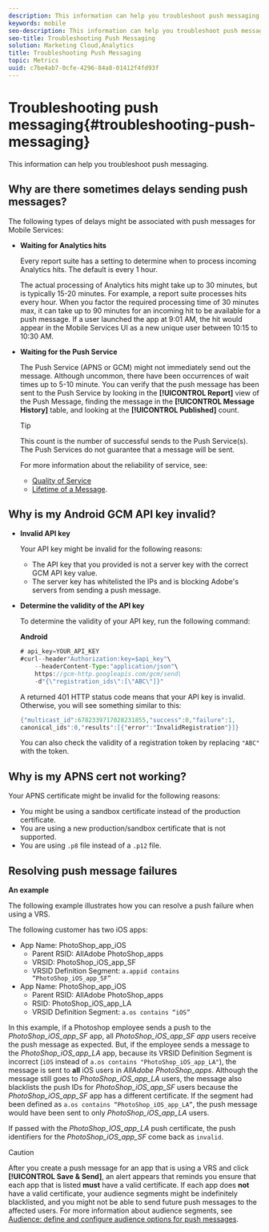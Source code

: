 ```yaml
---
description: This information can help you troubleshoot push messaging.
keywords: mobile
seo-description: This information can help you troubleshoot push messaging.
seo-title: Troubleshooting Push Messaging
solution: Marketing Cloud,Analytics
title: Troubleshooting Push Messaging
topic: Metrics
uuid: c7be4ab7-0cfe-4296-84a8-01412f4fd93f
---
```


# Troubleshooting push messaging{#troubleshooting-push-messaging}

This information can help you troubleshoot push messaging.

## Why are there sometimes delays sending push messages?

The following types of delays might be associated with push messages for Mobile Services:

* **Waiting for Analytics hits**
  
  Every report suite has a setting to determine when to process incoming Analytics hits. The default is every 1 hour. 
  
    The actual processing of Analytics hits might take up to 30 minutes, but is typically 15-20 minutes. For example, a report suite processes hits every hour. When you factor the required processing time of 30 minutes max, it can take up to 90 minutes for an incoming hit to be available for a push message. If a user launched the app at 9:01 AM, the hit would appear in the Mobile Services UI as a new unique user between 10:15 to 10:30 AM.  

* **Waiting for the Push Service** 
  
  The Push Service (APNS or GCM) might not immediately send out the message. Although uncommon, there have been occurrences of wait times up to 5-10 minute. You can verify that the push message has been sent to the Push Service by looking in the **[!UICONTROL Report]** view of the Push Message, finding the message in the **[!UICONTROL Message History]** table, and looking at the **[!UICONTROL Published]** count. 
  
  >[!TIP]
  >
  >This count is the number of successful sends to the Push Service(s). The Push Services do not guarantee that a message will be sent. 

  For more information about the reliability of service, see:

  * [Quality of Service](https://developer.apple.com/library/content/documentation/NetworkingInternet/Conceptual/RemoteNotificationsPG/APNSOverview.html#//apple_ref/doc/uid/TP40008194-CH8-SW5l) 
  * [Lifetime of a Message](https://developers.google.com/cloud-messaging/concept-options#lifetime).

## Why is my Android GCM API key invalid?

* **Invalid API key**
  
  Your API key might be invalid for the following reasons: 
  
  * The API key that you provided is not a server key with the correct GCM API key value.
  * The server key has whitelisted the IPs and is blocking Adobe's servers from sending a push message. 
  
* **Determine the validity of the API key**
  
    To determine the validity of your API key, run the following command: 

    **Android** 

    ```java
    # api_key=YOUR_API_KEY
    #curl--header"Authorization:key=$api_key"\
        --headerContent-Type:"application/json"\ 
        https://gcm-http.googleapis.com/gcm/send\
        -d"{\"registration_ids\":[\"ABC\"]}"
    ```

    A returned 401 HTTP status code means that your API key is invalid. Otherwise, you will see something similar to this: 

    ```java
    {"multicast_id":6782339717028231855,"success":0,"failure":1,
    canonical_ids":0,"results":[{"error":"InvalidRegistration"}]}
    ```

  You can also check the validity of a registration token by replacing `"ABC"` with the token.

## Why is my APNS cert not working?

Your APNS certificate might be invalid for the following reasons:
  
* You might be using a sandbox certificate instead of the production certificate.  
* You are using a new production/sandbox certificate that is not supported.  
* You are using `.p8` file instead of a `.p12` file.

## Resolving push message failures

**An example**
  
The following example illustrates how you can resolve a push failure when using a VRS. 
  
The following customer has two iOS apps:

* App Name: PhotoShop_app_iOS
  * Parent RSID: AllAdobe PhotoShop_apps
  * VRSID: PhotoShop_iOS_app_SF
  * VRSID Definition Segment: `a.appid contains “PhotoShop_iOS_app_SF”`
* App Name: PhotoShop_app_iOS 
  * Parent RSID: AllAdobe PhotoShop_apps  
  * RSID: PhotoShop_iOS_app_LA 
  * VRSID Definition Segment: `a.os contains “iOS”`

In this example, if a Photoshop employee sends a push to the *PhotoShop_iOS_app_SF* app, all *PhotoShop_iOS_app_SF app* users receive the push message as expected. But, if the employee sends a message to the *PhotoShop_iOS_app_LA* app, because its VRSID Definition Segment is incorrect (`iOS` instead of `a.os contains "PhotoShop_iOS_app_LA"`), the message is sent to **all** iOS users in *AllAdobe PhotoShop_apps*. Although the message still goes to *PhotoShop_iOS_app_LA* users, the message also blacklists the push IDs for *PhotoShop_iOS_app_SF* users because the *PhotoShop_iOS_app_SF* app has a different certificate. If the segment had been defined as `a.os contains “PhotoShop_iOS_app_LA”`, the push message would have been sent to only *PhotoShop_iOS_app_LA* users. 
  
If passed with the *PhotoShop_IOS_app_LA* push certificate, the push identifiers for the *PhotoShop_iOS_app_SF* come back as `invalid`.
  
>[!CAUTION]
>
>After you create a push message for an app that is using a VRS and click **[!UICONTROL Save & Send]**, an alert appears that reminds you ensure that each app that is listed **must** have a valid certificate. If each app does **not** have a valid certificate, your audience segments might be indefinitely blacklisted, and you might not be able to send future push messages to the affected users. For more information about audience segments, see [Audience: define and configure audience options for push messages](/help/using/in-app-messaging/t-create-push-message/c-audience-push-message.md). 
